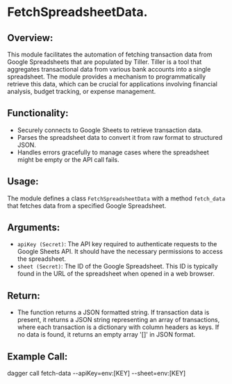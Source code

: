 # FetchSpreadsheetData.

## Overview:
This module facilitates the automation of fetching transaction data from Google Spreadsheets that are populated by Tiller. Tiller is a tool that aggregates transactional data from various bank accounts into a single spreadsheet. The module provides a mechanism to programmatically retrieve this data, which can be crucial for applications involving financial analysis, budget tracking, or expense management.

## Functionality:
- Securely connects to Google Sheets to retrieve transaction data.
- Parses the spreadsheet data to convert it from raw format to structured JSON.
- Handles errors gracefully to manage cases where the spreadsheet might be empty or the API call fails.

## Usage:
The module defines a class `FetchSpreadsheetData` with a method `fetch_data` that fetches data from a specified Google Spreadsheet.

## Arguments:
- `apiKey (Secret)`: The API key required to authenticate requests to the Google Sheets API. It should have the necessary permissions to access the spreadsheet.
- `sheet (Secret)`: The ID of the Google Spreadsheet. This ID is typically found in the URL of the spreadsheet when opened in a web browser.

## Return:
- The function returns a JSON formatted string. If transaction data is present, it returns a JSON string representing an array of transactions, where each transaction is a dictionary with column headers as keys. If no data is found, it returns an empty array '[]' in JSON format.

## Example Call:
dagger call fetch-data --apiKey=env:[KEY] --sheet=env:[KEY]
